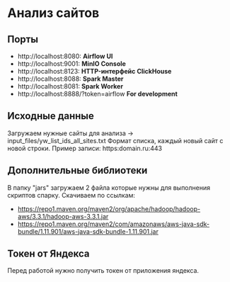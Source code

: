 # Анализ сайтов

## Порты
- http://localhost:8080: **Airflow UI**
- http://localhost:9001: **MinIO Console**
- http://localhost:8123: **HTTP-интерфейс ClickHouse**
- http://localhost:8088: **Spark Master**
- http://localhost:8081: **Spark Worker**
- http://localhost:8888/?token=airflow **For development**


## Исходные данные 
Загружаем нужные сайты для анализа -> input_files/yw_list_ids_all_sites.txt
Формат списка, каждый новый сайт с новой строки.
Пример записи: https:domain.ru:443

## Дополнительные библиотеки
В папку "jars" загружаем 2 файла которые нужны для выполнения скриптов спарку. 
Скачиваем по ссылкам:
- https://repo1.maven.org/maven2/org/apache/hadoop/hadoop-aws/3.3.1/hadoop-aws-3.3.1.jar
- https://repo1.maven.org/maven2/com/amazonaws/aws-java-sdk-bundle/1.11.901/aws-java-sdk-bundle-1.11.901.jar


## Токен от Яндекса
Перед работой нужно получить токен от приложения яндекса.
